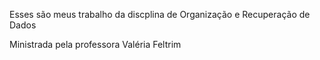 Esses são meus trabalho da discplina de Organização e Recuperação de Dados

Ministrada pela professora Valéria Feltrim
